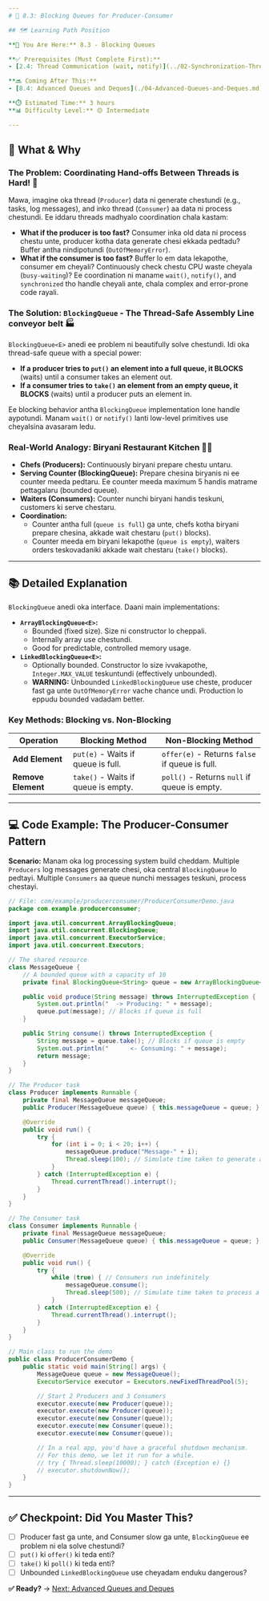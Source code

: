 ```yaml
---
# 🎯 8.3: Blocking Queues for Producer-Consumer

## 🗺️ Learning Path Position

**📍 You Are Here:** 8.3 - Blocking Queues

**✅ Prerequisites (Must Complete First):**
- [2.4: Thread Communication (wait, notify)](../02-Synchronization-Thread-Safety/04-Thread-Communication-wait-notify.md) - `wait()` and `notify()` tho producer-consumer implement cheyadam lo unna complexity teliste, `BlockingQueue` entha easy no ardham avtundi.

**🔜 Coming After This:**
- [8.4: Advanced Queues and Deques](./04-Advanced-Queues-and-Deques.md) - `DelayQueue`, `PriorityBlockingQueue` lanti special purpose queues gurinchi nerchukuntam.

**⏱️ Estimated Time:** 3 hours
**📊 Difficulty Level:** 🟡 Intermediate

---
```


## 🤔 What & Why

### The Problem: Coordinating Hand-offs Between Threads is Hard! 🤝
Mawa, imagine oka thread (`Producer`) data ni generate chestundi (e.g., tasks, log messages), and inko thread (`Consumer`) aa data ni process chestundi. Ee iddaru threads madhyalo coordination chala kastam:
- **What if the producer is too fast?** Consumer inka old data ni process chestu unte, producer kotha data generate chesi ekkada pedtadu? Buffer antha nindipotundi (`OutOfMemoryError`).
- **What if the consumer is too fast?** Buffer lo em data lekapothe, consumer em cheyali? Continuously check chestu CPU waste cheyala (`busy-waiting`)?
Ee coordination ni maname `wait()`, `notify()`, and `synchronized` tho handle cheyali ante, chala complex and error-prone code rayali.

### The Solution: `BlockingQueue` - The Thread-Safe Assembly Line  conveyor belt 🏭
`BlockingQueue<E>` anedi ee problem ni beautifully solve chestundi. Idi oka thread-safe queue with a special power:
- **If a producer tries to `put()` an element into a full queue, it BLOCKS** (waits) until a consumer takes an element out.
- **If a consumer tries to `take()` an element from an empty queue, it BLOCKS** (waits) until a producer puts an element in.

Ee blocking behavior antha `BlockingQueue` implementation lone handle aypotundi. Manam `wait()` or `notify()` lanti low-level primitives use cheyalsina avasaram ledu.

### Real-World Analogy: Biryani Restaurant Kitchen 👨‍🍳
- **Chefs (Producers):** Continuously biryani prepare chestu untaru.
- **Serving Counter (BlockingQueue):** Prepare chesina biryanis ni ee counter meeda pedtaru. Ee counter meeda maximum 5 handis matrame pettagalaru (bounded queue).
- **Waiters (Consumers):** Counter nunchi biryani handis teskuni, customers ki serve chestaru.
- **Coordination:**
  - Counter antha full (`queue is full`) ga unte, chefs kotha biryani prepare chesina, akkade wait chestaru (`put()` blocks).
  - Counter meeda em biryani lekapothe (`queue is empty`), waiters orders teskovadaniki akkade wait chestaru (`take()` blocks).

---

## 📚 Detailed Explanation

`BlockingQueue` anedi oka interface. Daani main implementations:
- **`ArrayBlockingQueue<E>`:**
  - Bounded (fixed size). Size ni constructor lo cheppali.
  - Internally array use chestundi.
  - Good for predictable, controlled memory usage.
- **`LinkedBlockingQueue<E>`:**
  - Optionally bounded. Constructor lo size ivvakapothe, `Integer.MAX_VALUE` teskuntundi (effectively unbounded).
  - **WARNING:** Unbounded `LinkedBlockingQueue` use cheste, producer fast ga unte `OutOfMemoryError` vache chance undi. Production lo eppudu bounded vadadam better.

### Key Methods: Blocking vs. Non-Blocking

| Operation | Blocking Method | Non-Blocking Method |
|---|---|---|
| **Add Element** | `put(e)` - Waits if queue is full. | `offer(e)` - Returns `false` if queue is full. |
| **Remove Element**| `take()` - Waits if queue is empty. | `poll()` - Returns `null` if queue is empty. |

---

## 💻 Code Example: The Producer-Consumer Pattern

**Scenario:** Manam oka log processing system build cheddam. Multiple `Producers` log messages generate chesi, oka central `BlockingQueue` lo pedtayi. Multiple `Consumers` aa queue nunchi messages teskuni, process chestayi.

```java
// File: com/example/producerconsumer/ProducerConsumerDemo.java
package com.example.producerconsumer;

import java.util.concurrent.ArrayBlockingQueue;
import java.util.concurrent.BlockingQueue;
import java.util.concurrent.ExecutorService;
import java.util.concurrent.Executors;

// The shared resource
class MessageQueue {
    // A bounded queue with a capacity of 10
    private final BlockingQueue<String> queue = new ArrayBlockingQueue<>(10);

    public void produce(String message) throws InterruptedException {
        System.out.println("  -> Producing: " + message);
        queue.put(message); // Blocks if queue is full
    }

    public String consume() throws InterruptedException {
        String message = queue.take(); // Blocks if queue is empty
        System.out.println("      <- Consuming: " + message);
        return message;
    }
}

// The Producer task
class Producer implements Runnable {
    private final MessageQueue messageQueue;
    public Producer(MessageQueue queue) { this.messageQueue = queue; }

    @Override
    public void run() {
        try {
            for (int i = 0; i < 20; i++) {
                messageQueue.produce("Message-" + i);
                Thread.sleep(100); // Simulate time taken to generate a message
            }
        } catch (InterruptedException e) {
            Thread.currentThread().interrupt();
        }
    }
}

// The Consumer task
class Consumer implements Runnable {
    private final MessageQueue messageQueue;
    public Consumer(MessageQueue queue) { this.messageQueue = queue; }

    @Override
    public void run() {
        try {
            while (true) { // Consumers run indefinitely
                messageQueue.consume();
                Thread.sleep(500); // Simulate time taken to process a message
            }
        } catch (InterruptedException e) {
            Thread.currentThread().interrupt();
        }
    }
}

// Main class to run the demo
public class ProducerConsumerDemo {
    public static void main(String[] args) {
        MessageQueue queue = new MessageQueue();
        ExecutorService executor = Executors.newFixedThreadPool(5);

        // Start 2 Producers and 3 Consumers
        executor.execute(new Producer(queue));
        executor.execute(new Producer(queue));
        executor.execute(new Consumer(queue));
        executor.execute(new Consumer(queue));
        executor.execute(new Consumer(queue));

        // In a real app, you'd have a graceful shutdown mechanism.
        // For this demo, we let it run for a while.
        // try { Thread.sleep(10000); } catch (Exception e) {}
        // executor.shutdownNow();
    }
}
```

---

## ✅ Checkpoint: Did You Master This?
- [ ] Producer fast ga unte, and Consumer slow ga unte, `BlockingQueue` ee problem ni ela solve chestundi?
- [ ] `put()` ki `offer()` ki teda enti?
- [ ] `take()` ki `poll()` ki teda enti?
- [ ] Unbounded `LinkedBlockingQueue` use cheyadam enduku dangerous?

**✅ Ready?** → [Next: Advanced Queues and Deques](./04-Advanced-Queues-and-Deques.md)
